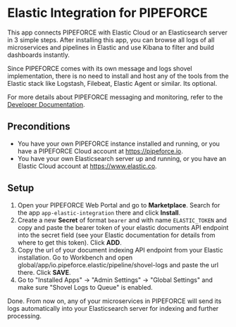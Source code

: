 # Elastic Integration for PIPEFORCE

This app connects PIPEFORCE with Elastic Cloud or an Elasticsearch server in 3 simple steps. After installing this app,
you can browse all logs of all microservices and pipelines in Elastic and use Kibana to filter and build dashboards
instantly.

Since PIPEFORCE comes with its own message and logs shovel implementation, there is no need to install and host any of
the tools from the Elastic stack like Logstash, Filebeat, Elastic Agent or similar. Its optional.

For more details about PIPEFORCE messaging and monitoring, refer to
the [Developer Documentation](https://logabit.atlassian.net/wiki/spaces/PA/pages/2548465885).

## Preconditions

- You have your own PIPEFORCE instance installed and running, or you have a PIPEFORCE Cloud account
  at https://pipeforce.io.
- You have your own Elasticsearch server up and running, or you have an Elastic Cloud account at https://www.elastic.co.

## Setup

1. Open your PIPEFORCE Web Portal and go to **Marketplace**. Search for the app `app-elastic-integration` there and
   click **Install**.
2. Create a new **Secret** of format `bearer` and with name `ELASTIC_TOKEN` and copy and paste the bearer token of your
   elastic documents API endpoint into the secret field (see your Elastic documentation for details from where to get
   this token).
   Click **ADD**.
3. Copy the url of your document indexing API endpoint from your Elastic installation. Go to Workbench and open
   global/app/io.pipeforce.elastic/pipeline/shovel-logs and paste the url there. Click **SAVE**.
4. Go to "Installed Apps" -> "Admin Settings" -> "Global Settings" and make sure "Shovel Logs to Queue" is enabled.

Done. From now on, any of your microservices in PIPEFORCE will send its logs automatically into your Elasticsearch
server for indexing and further processing.

